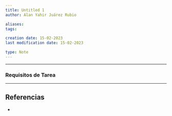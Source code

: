 ```yaml
---
title: Untitled 1
author: Alan Yahir Juárez Rubio

aliases:
tags:

creation date: 15-02-2023
last modification date: 15-02-2023

type: Note
---
```

---
### Requisitos de Tarea



<div style="page-break-after: always;"></div>



---
## Referencias

- 
